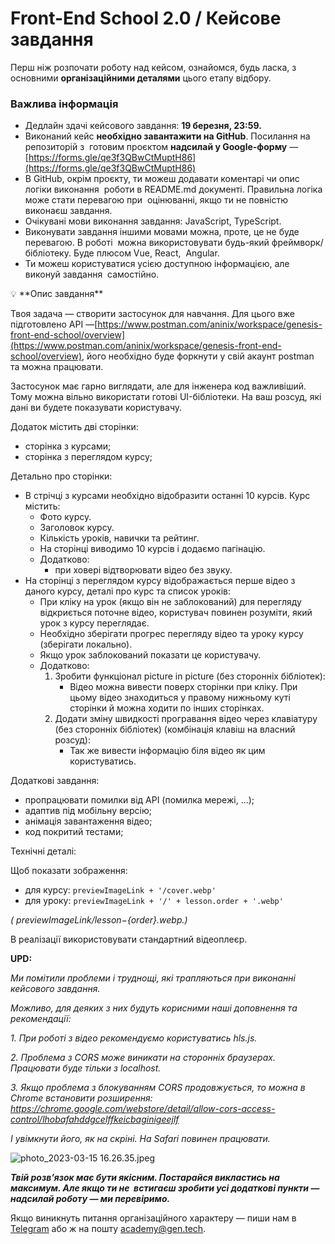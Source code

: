 # Front-End School 2.0 / Кейсове завдання

Перш ніж розпочати роботу над кейсом, ознайомся, будь ласка, з основними **організаційними деталями** цього етапу відбору.

### **Важлива інформація**

- Дедлайн здачі кейсового завдання: **19 березня, 23:59.**
- Виконаний кейс **необхідно завантажити на GitHub**. Посилання на репозиторій з  готовим проєктом **надсилай у Google-форму** — [https://forms.gle/qe3f3QBwCtMuptH86](https://forms.gle/qe3f3QBwCtMuptH86)
- В GitHub, окрім проєкту, ти можеш додавати коментарі чи опис логіки виконання  роботи в README.md документі. Правильна логіка може стати перевагою при  оцінюванні, якщо ти не повністю виконаєш завдання.
- Очікувані мови виконання завдання: JavaScript, TypeScript.
- Виконувати завдання іншими мовами можна, проте, це не буде перевагою. В роботі  можна використовувати будь-який фреймворк/бібліотеку. Буде плюсом Vue, React,  Angular.
- Ти можеш користуватися усією доступною інформацією, але виконуй завдання  самостійно.

<aside>
💡 **Опис завдання**

Твоя задача — створити застосунок для навчання. Для цього вже підготовлено API —[https://www.postman.com/aninix/workspace/genesis-front-end-school/overview](https://www.postman.com/aninix/workspace/genesis-front-end-school/overview), його необхідно буде форкнути у свій акаунт postman та можна працювати.

Застосунок має гарно виглядати, але для інженера код важливіший. Тому можна вільно використати готові UI-бібліотеки. На ваш розсуд, які дані ви будете показувати користувачу.

Додаток містить дві сторінки:

- сторінка з курсами;
- сторінка з переглядом курсу;

Детально про сторінки:

- В стрічці з курсами необхідно відобразити останні 10 курсів. Курс містить:
  - Фото курсу.
  - Заголовок курсу.
  - Кількість уроків, навички та рейтинг.
  - На сторінці виводимо 10 курсів і додаємо пагінацію.
  - Додатково:
    - при ховері відтворювати відео без звуку.
- На сторінці з переглядом курсу відображається перше відео з даного курсу, деталі про курс та список уроків:
  - При кліку на урок (якщо він не заблокований) для перегляду відкриється поточне відео, користувач повинен розуміти, який урок з курсу переглядає.
  - Необхідно зберігати прогрес перегляду відео та уроку курсу (зберігати локально).
  - Якщо урок заблокований показати це користувачу.
  - Додатково:
    1. Зробити функціонал picture in picture (без сторонніх бібліотек):
       - Відео можна вивести поверх сторінки при кліку. При цьому відео знаходиться у правому нижньому куті сторінки й можна ходити по інших сторінках.
    2. Додати зміну швидкості програвання відео через клавіатуру (без сторонніх бібліотек) (комбінація клавіш на власний розсуд):
       - Так же вивести інформацію біля відео як цим користуватись.

Додаткові завдання:

- пропрацювати помилки від API (помилка мережі, ...);
- адаптив під мобільну версію;
- анімація завантаження відео;
- код покритий тестами;

Технічні деталі:

Щоб показати зображення:

- для курсу: `previewImageLink + '/cover.webp'`
- для уроку: `previewImageLink + '/' + lesson.order + '.webp'`

_( ${previewImageLink}/lesson-${order}.webp.)_

В реалізації використовувати стандартний відеоплеєр.

</aside>

**UPD:**

_Ми помітили проблеми і труднощі, які трапляються при виконанні кейсового завдання._

_Можливо, для деяких з них будуть корисними наші доповнення та рекомендації:_

_1. При роботі з відео рекомендуємо користуватись hls.js._

_2. Проблема з CORS може виникати на сторонніх браузерах. Працювати буде тільки з localhost._

_3. Якщо проблема з блокуванням CORS продовжується, то можна в Chrome встановити розширення: https://chrome.google.com/webstore/detail/allow-cors-access-control/lhobafahddgcelffkeicbaginigeejlf_

_І увімкнути його, як на скріні. На Safari повинен працювати._

![photo_2023-03-15 16.26.35.jpeg](https://s3-us-west-2.amazonaws.com/secure.notion-static.com/9e69160a-e612-4a40-b209-89ad145831c6/photo_2023-03-15_16.26.35.jpeg)

**_Твій розв’язок має бути якісним. Постарайся викластись на максимум. Але якщо ти не  встигаєш зробити усі додаткові пункти — надсилай роботу — ми перевіримо._**

Якщо виникнуть питання організаційного характеру — пиши нам в [Telegram](https://t.me/Genesis_Academy) або ж на пошту academy@gen.tech.
